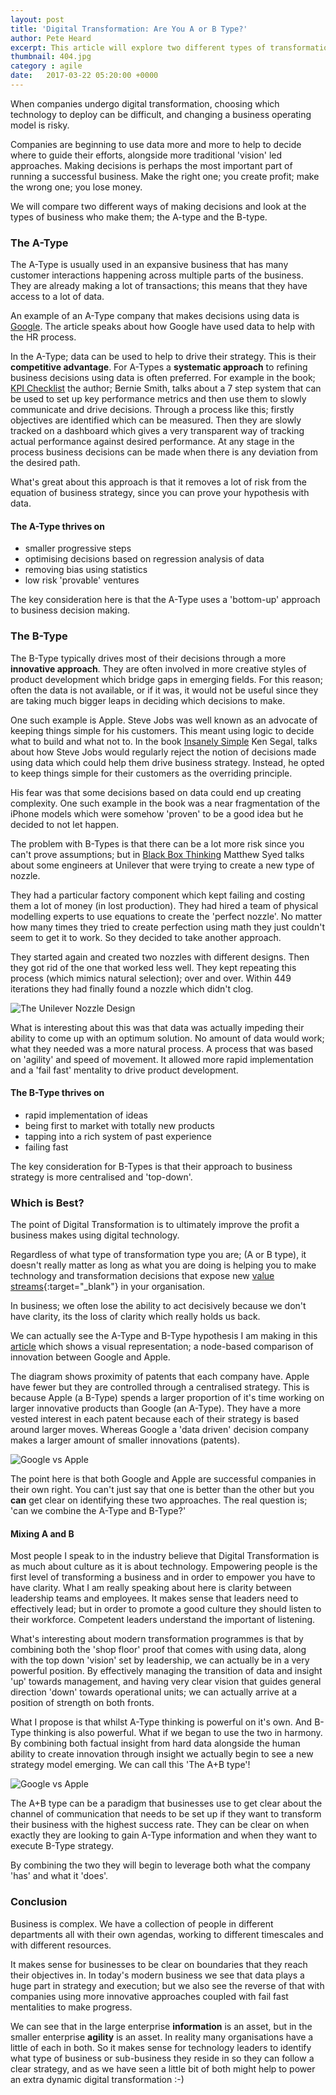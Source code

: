 ```yaml
---
layout: post
title: 'Digital Transformation: Are You A or B Type?'
author: Pete Heard
excerpt: This article will explore two different types of transformation types using data and more traditional trial and error techniques
thumbnail: 404.jpg
category : agile
date:   2017-03-22 05:20:00 +0000
---
```


When companies undergo digital transformation, choosing which technology to deploy can be difficult, and changing a business operating model is risky. 

Companies are beginning to use data more and more to help to decide where to guide their efforts, alongside more traditional 'vision' led approaches. Making decisions is perhaps the most important part of running a successful business. Make the right one; you create profit; make the wrong one; you lose money. 

We will compare two different ways of making decisions and look at the types of business who make them; the A-type and the B-type.

### The A-Type

The A-Type is usually used in an expansive business that has many customer interactions happening across multiple parts of the business. They are already making a lot of transactions; this means that they have access to a lot of data. 

An example of an A-Type company that makes decisions using data is [Google](http://www.smartdatacollective.com/bernardmarr/85871/analytics-google-great-example-data-driven-decision-making). The article speaks about how Google have used data to help with the HR process. 

In the A-Type; data can be used to help to drive their strategy. This is their **competitive advantage**. For A-Types a **systematic approach** to refining business decisions using data is often preferred. For example in the book; [KPI Checklist](https://www.amazon.co.uk/KPI-Checklists-Bernie-Smith-ebook/dp/B00GKMOIKK/ref=sr_1_1?ie=UTF8&qid=1489392095&sr=8-1&keywords=bernie+smith) the author; Bernie Smith, talks about a 7 step system that can be used to set up key performance metrics and then use them to slowly communicate and drive decisions. Through a process like this; firstly objectives are identified which can be measured. Then they are slowly tracked on a dashboard which gives a very transparent way of tracking actual performance against desired performance. At any stage in the process business decisions can be made when there is any deviation from the desired path.

What's great about this approach is that it removes a lot of risk from the equation of business strategy, since you can prove your hypothesis with data.

#### The A-Type thrives on

- smaller progressive steps 
- optimising decisions based on regression analysis of data
- removing bias using statistics
- low risk 'provable' ventures

The key consideration here is that the A-Type uses a 'bottom-up' approach to business decision making.

### The B-Type

The B-Type typically drives most of their decisions through a more **innovative approach**. They are often involved in more creative styles of product development which bridge gaps in emerging fields. For this reason; often the data is not available, or if it was, it would not be useful since they are taking much bigger leaps in deciding which decisions to make.

One such example is Apple. Steve Jobs was well known as an advocate of keeping things simple for his customers. This meant using logic to decide what to build and what not to. In the book [Insanely Simple](https://www.amazon.co.uk/dp/B007N72M9K/ref=dp-kindle-redirect?_encoding=UTF8&btkr=1) Ken Segal, talks about how Steve Jobs would regularly reject the notion of decisions made using data which could help them drive business strategy. Instead, he opted to keep things simple for their customers as the overriding principle. 

His fear was that some decisions based on data could end up creating complexity. One such example in the book was a near fragmentation of the iPhone models which were somehow 'proven' to be a good idea but he decided to not let happen.

The problem with B-Types is that there can be a lot more risk since you can't prove assumptions; but in [Black Box Thinking](https://www.amazon.co.uk/dp/B00PW634YQ/ref=dp-kindle-redirect?_encoding=UTF8&btkr=1) Matthew Syed talks about some engineers at Unilever that were trying to create a new type of nozzle. 

They had a particular factory component which kept failing and costing them a lot of money (in lost production). They had hired a team of physical modelling experts to use equations to create the 'perfect nozzle'. No matter how many times they tried to create perfection using math they just couldn't seem to get it to work. So they decided to take another approach.

They started again and created two nozzles with different designs. Then they got rid of the one that worked less well. They kept repeating this process (which mimics natural selection); over and over. Within 449 iterations they had finally found a nozzle which didn't clog.

![The Unilever Nozzle Design](images/2_image.jpg "The Unilever Nozzle Design") 

What is interesting about this was that data was actually impeding their ability to come up with an optimum solution. No amount of data would work; what they needed was a more natural process. A process that was based on 'agility' and speed of movement. It allowed more rapid implementation and a 'fail fast' mentality to drive product development.

#### The B-Type thrives on

- rapid implementation of ideas
- being first to market with totally new products
- tapping into a rich system of past experience
- failing fast

The key consideration for B-Types is that their approach to business strategy is more centralised and 'top-down'.

### Which is Best?

The point of Digital Transformation is to ultimately improve the profit a business makes using digital technology.

Regardless of what type of transformation type you are; (A or B type), it doesn't really matter as long as what you are doing is helping you to make technology and transformation decisions that expose new [value streams](https://www.isixsigma.com/dictionary/value-stream-mapping/){:target="_blank"} in your organisation. 

In business; we often lose the ability to act decisively because we don't have clarity, its the loss of clarity which really holds us back.

We can actually see the A-Type and B-Type hypothesis I am making in this [article](https://www.fastcodesign.com/3068474/the-real-difference-between-google-and-apple) which shows a visual representation; a node-based comparison of innovation between Google and Apple. 

The diagram shows proximity of patents that each company have. Apple have fewer but they are controlled through a centralised strategy. This is because Apple (a B-Type) spends a larger proportion of it's time working on larger innovative products than Google (an A-Type). They have a more vested interest in each patent because each of their strategy is based around larger moves. Whereas Google a 'data driven' decision company  makes a larger amount of smaller innovations (patents). 

![Google vs Apple](images/1_image.jpg "Architecture of Angular 2 App")

The point here is that both Google and Apple are successful companies in their own right. You can't just say that one is better than the other but you **can** get clear on identifying these two approaches. The real question is; 'can we combine the A-Type and B-Type?'

#### Mixing A and B

Most people I speak to in the industry believe that Digital Transformation is as much about culture as it is about technology. Empowering people is the first level of transforming a business and in order to empower you have to have clarity. What I am really speaking about here is clarity between leadership teams and employees. It makes sense that leaders need to effectively lead; but in order to promote a good culture they should listen to their workforce. Competent leaders understand the important of listening.

What's interesting about modern transformation programmes is that by combining both the 'shop floor' proof that comes with using data, along with the top down 'vision' set by leadership, we can actually be in a very powerful position. By effectively managing the transition of data and insight 'up' towards management, and having very clear vision that guides general direction 'down' towards operational units; we can actually arrive at a position of strength on both fronts. 

What I propose is that whilst A-Type thinking is powerful on it's own. And B-Type thinking is also powerful. What if we began to use the two in harmony. By combining both factual insight from hard data alongside the human ability to create innovation through insight we actually begin to see a new strategy model emerging. We can call this 'The A+B type'!

![Google vs Apple](images/3_image.png "Architecture of Angular 2 App")

The A+B type can be a paradigm that businesses use to get clear about the channel of communication that needs to be set up if they want to transform their business with the highest success rate. They can be clear on when exactly they are looking to gain A-Type information and when they want to execute B-Type strategy. 

By combining the two they will begin to leverage both what the company 'has' and what it 'does'.

### Conclusion 

Business is complex. We have a collection of people in different departments all with their own agendas, working to different timescales and with different resources. 

It makes sense for businesses to be clear on boundaries that they reach their objectives in. In today's modern business we see that data plays a huge part in strategy and execution; but we also see the reverse of that with companies using more innovative approaches coupled with fail fast mentalities to make progress.

We can see that in the large enterprise **information** is an asset, but in the smaller enterprise **agility** is an asset. In reality many organisations have a little of each in both. So it makes sense for technology leaders to identify what type of business or sub-business they reside in so they can follow a clear strategy, and as we have seen a little bit of both might help to power an extra dynamic digital transformation :-)